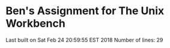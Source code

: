 # Ben's Assignment for The Unix Workbench
Last built on Sat Feb 24 20:59:55 EST 2018
Number of lines:       29
